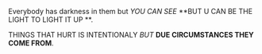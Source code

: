 Everybody has darkness in them but _YOU CAN SEE_ **BUT U CAN BE THE LIGHT TO LIGHT IT UP **.

THINGS THAT HURT IS INTENTIONALY _BUT_ **DUE CIRCUMSTANCES THEY COME FROM**.   
